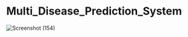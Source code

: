 # Multi_Disease_Prediction_System

![Screenshot (154)](https://github.com/user-attachments/assets/15655bcd-2174-4b73-8ca4-9c2763249577)






